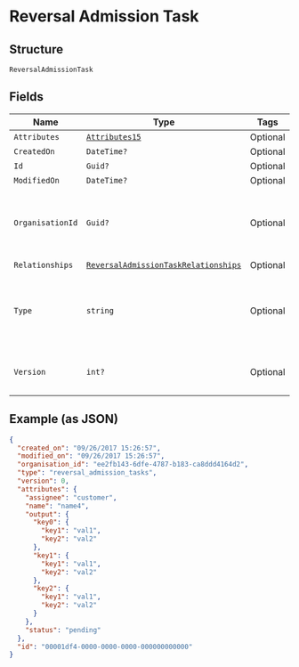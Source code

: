 
# Reversal Admission Task

## Structure

`ReversalAdmissionTask`

## Fields

| Name | Type | Tags | Description |
|  --- | --- | --- | --- |
| `Attributes` | [`Attributes15`](../../doc/models/attributes-15.md) | Optional | - |
| `CreatedOn` | `DateTime?` | Optional | - |
| `Id` | `Guid?` | Optional | - |
| `ModifiedOn` | `DateTime?` | Optional | - |
| `OrganisationId` | `Guid?` | Optional | Unique ID of the organisation this resource is created by |
| `Relationships` | [`ReversalAdmissionTaskRelationships`](../../doc/models/reversal-admission-task-relationships.md) | Optional | - |
| `Type` | `string` | Optional | Name of the resource type<br>**Constraints**: *Pattern*: `^[A-Za-z_]*$` |
| `Version` | `int?` | Optional | Version number<br>**Constraints**: `>= 0` |

## Example (as JSON)

```json
{
  "created_on": "09/26/2017 15:26:57",
  "modified_on": "09/26/2017 15:26:57",
  "organisation_id": "ee2fb143-6dfe-4787-b183-ca8ddd4164d2",
  "type": "reversal_admission_tasks",
  "version": 0,
  "attributes": {
    "assignee": "customer",
    "name": "name4",
    "output": {
      "key0": {
        "key1": "val1",
        "key2": "val2"
      },
      "key1": {
        "key1": "val1",
        "key2": "val2"
      },
      "key2": {
        "key1": "val1",
        "key2": "val2"
      }
    },
    "status": "pending"
  },
  "id": "00001df4-0000-0000-0000-000000000000"
}
```

